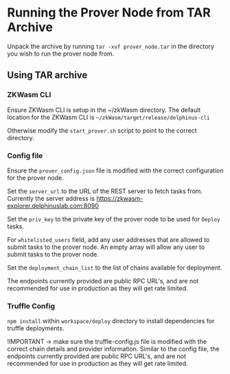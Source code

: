 # Running the Prover Node from TAR Archive

Unpack the archive by running `tar -xvf prover_node.tar` in the directory you wish to run the prover node from.

## Using TAR archive

### ZKWasm CLI

Ensure ZKWasm CLI is setup in the ~/zkWasm directory.
The default location for the ZKWasm CLI is `~/zkWasm/target/release/delphinus-cli`

Otherwise modify the `start_prover.sh` script to point to the correct directory.

### Config file

Ensure the `prover_config.json` file is modified with the correct configuration for the prover node.

Set the `server_url` to the URL of the REST server to fetch tasks from. Currently the server address is https://zkwasm-explorer.delphinuslab.com:8090

Set the `priv_key` to the private key of the prover node to be used for `Deploy` tasks.

For `whitelisted_users` field, add any user addresses that are allowed to submit tasks to the prover node.
An empty array will allow any user to submit tasks to the prover node.

Set the `deployment_chain_list` to the list of chains available for deployment.

The endpoints currently provided are public RPC URL's, and are not recommended for use in production as they will get rate limited.

### Truffle Config

`npm install` within `workspace/deploy` directory to install dependencies for truffle deployments.

!IMPORTANT -> make sure the truffle-config.js file is modified with the correct chain details and provider information.
Similar to the config file, the endpoints currently provided are public RPC URL's, and are not recommended for use in production as they will get rate limited.
